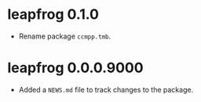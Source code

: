 # leapfrog 0.1.0

* Rename package `ccmpp.tmb`.

# leapfrog 0.0.0.9000

* Added a `NEWS.md` file to track changes to the package.
